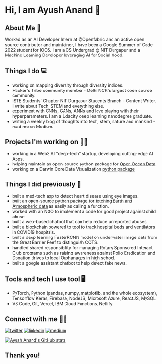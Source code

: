 # Hi, I am Ayush Anand 👋

## About Me 🚀
Worked as an AI Developer Intern at @Openfabric and an active open source contributor and maintainer, I have been a Google Summer of Code 2022 student for IOOS. I am a CS Undergrad @ NIT Durgapur and a Machine Learning Developer leveraging AI for Social Good.

## Things I do 💻
+ working on mapping diversity through diversity indices.
+ Hacker's Tribe community member - Delhi NCR's largest open source community.
+ ISTE Students' Chapter NIT Durgapur Students Branch - Content Writer. I write about Tech, STEM and everything else.
+ experiment with CNNs, GANs, ANNs and love playing with their hyperparameters. I am a Udacity deep learning nanodegree graduate.
+ writing a weekly blog of thoughts into tech, stem, nature and mankind - read me on Medium.

## Projects I'm working on 👨‍💻
+ working in a Web3 AI "deep-tech" startup, developing cutting-edge AI Apps.
+ helping maintain an open-source python package for [Open Ocean Data](https://github.com/iobis/pyobis)
+ working on a Darwin Core Data Visualization [python package](https://github.com/marinebon/py-dwc-viz)

## Things I did previously 🔎
+ built a med-tech app to detect heart disease using eye images.
+ built an open-source [python package for fetching Earth and Atmospheric data](https://pypi.org/PyEarthData) as easily as calling a function.
+ worked with an NGO to implement a code for good project against child abuse.
+ built a web-based chatbot that can help reduce unreported abuses.
+ built a blockchain powered to tool to track hospital beds and ventilators in COVID19 hospitals.
+ built a deep learning FasterRCNN model on underwater image data from the Great Barrier Reef to distinguish COTS.
+ handled shared responsibility for managing Rotary Sponsored Interact Club programs such as raising awareness against Polio Eradication and Donation drives to local Orphanages in high school.
+ built a google assistant chatbot to help detect fake news.

## Tools and tech I use tool 🖥
+ PyTorch, Python (pandas, numpy, matplotlib, and the whole ecosystem), Tensorflow Keras, Firebase, NodeJS, Microsoft Azure, ReactJS, MySQL
+ VS Code, Git, Vercel, IBM Cloud Functions, Netlify

## Connect with me 👨‍🚀
[![twitter](https://img.shields.io/badge/Twitter-ffffff?style=for-the-badge&logo=Twitter&logoColor=0098e0)](https://twitter.com/theayushanand)
[![linkedin](https://img.shields.io/badge/LinkedIn-0098e0?style=for-the-badge&logo=LinkedIn&logoColor=white)](https://linkedin.com/in/theayushanand)
[![medium](https://img.shields.io/badge/Medium-ffffff?style=for-the-badge&logo=Medium&logoColor=0be370)](https://medium.com/@theayushanand)

[![Ayush Anand's GitHub stats](https://github-readme-stats.vercel.app/api?username=ayushanand18&count_private=true&show_icons=true&theme=radical)](https://github.com/ayushanand18)


## Thank you!
